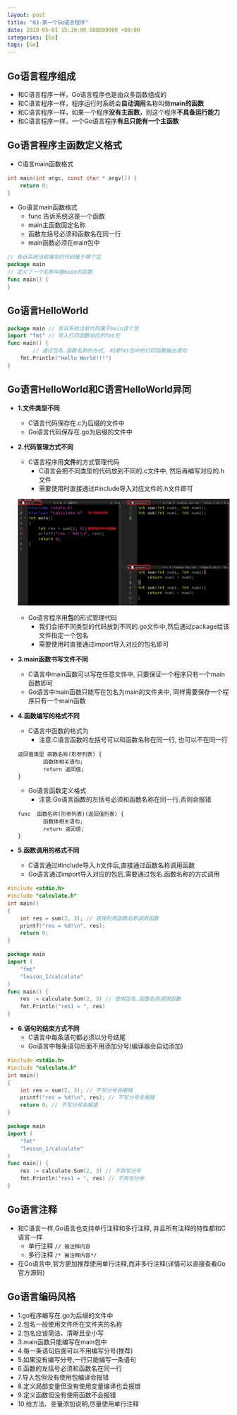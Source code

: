 ```yaml
---
layout: post
title: "03-第一个Go语言程序"
date: 2019-05-01 15:10:00.000000000 +09:00
categories: [Go]
tags: [Go]
---
```


## Go语言程序组成

- 和C语言程序一样，Go语言程序也是由众多函数组成的
- 和C语言程序一样，程序运行时系统会**自动调用**名称叫做**main的函数**
- 和C语言程序一样，如果一个程序**没有主函数**，则这个程序**不具备运行能力**
- 和C语言程序一样，一个Go语言程序**有且只能有一个主函数**

## Go语言程序主函数定义格式

- C语言main函数格式

```c
int main(int argc, const char * argv[]) {
    return 0;
}
```

+ Go语言main函数格式
  + func 告诉系统这是一个函数
  + main主函数固定名称
  + 函数左括号必须和函数名在同一行
  + main函数必须在main包中

```go
// 告诉系统当前编写的代码属于哪个包
package main
// 定义了一个名称叫做main的函数
func main() {
}
```

## Go语言HelloWorld

```go
package main // 告诉系统当前代码属于main这个包
import "fmt" // 导入打印函数对应的fmt包
func main() {
        // 通过包名.函数名称的方式, 利用fmt包中的打印函数输出语句
    fmt.Println("Hello World!!!")
}
```

## Go语言HelloWorld和C语言HelloWorld异同

- **1.文件类型不同**

  + C语言代码保存在.c为后缀的文件中
  + Go语言代码保存在.go为后缀的文件中

- **2.代码管理方式不同**

  + C语言程序用**文件**的方式管理代码
    + C语言会把不同类型的代码放到不同的.c文件中, 然后再编写对应的.h文件
    + 需要使用时直接通过#include导入对应文件的.h文件即可

  ![](/assets/images/2019Go/go-go03section-01.png)

  + Go语言程序用**包**的形式管理代码
    + 我们会把不同类型的代码放到不同的.go文件中,然后通过package给该文件指定一个包名
    + 需要使用时直接通过import导入对应的包名即可

- **3.main函数书写文件不同**

  + C语言中main函数可以写在任意文件中, 只要保证一个程序只有一个main函数即可
  + Go语言中main函数只能写在包名为main的文件夹中, 同样需要保存一个程序只有一个main函数

- **4.函数编写的格式不同**

  + C语言中函数的格式为
    + 注意:C语言函数的左括号可以和函数名称在同一行, 也可以不在同一行

  ```
  返回值类型 函数名称(形参列表) {
          函数体相关语句;
          return 返回值;
  }
  ```

  + Go语言函数定义格式
    + 注意:Go语言函数的左括号必须和函数名称在同一行,否则会报错

  ```
  func  函数名称(形参列表)(返回值列表) {
          函数体相关语句;
          return 返回值;
  }
  ```

- **5.函数调用的格式不同**

  + C语言通过#include导入.h文件后,直接通过函数名称调用函数
  + Go语言通过import导入对应的包后,需要通过包名.函数名称的方式调用

```c
#include <stdio.h>
#include "calculate.h"
int main()
{
    int res = sum(2, 3); // 直接利用函数名称调用函数
    printf("res = %d!\n", res);
    return 0;
}
```

```go
package main
import (
    "fmt"
    "lesson_1/calculate"
)
func main() {
    res := calculate.Sum(2, 3) // 使用包名.函数名称调用函数
    fmt.Println("res1 = ", res)
}
```

+ **6.语句的结束方式不同**
  + C语言中每条语句都必须以分号结尾
  + Go语言中每条语句后面不用添加分号(编译器会自动添加)

```c
#include <stdio.h>
#include "calculate.h"
int main()
{
    int res = sum(2, 3); // 不写分号会报错
    printf("res = %d!\n", res); // 不写分号会报错
    return 0; // 不写分号会报错
}
```

```go
package main
import (
    "fmt"
    "lesson_1/calculate"
)
func main() {
    res := calculate.Sum(2, 3) // 不用写分号
    fmt.Println("res1 = ", res) // 不用写分号
}
```

## Go语言注释

- 和C语言一样,Go语言也支持单行注释和多行注释, 并且所有注释的特性都和C语言一样
  - 单行注释 `// 被注释内容`
  - 多行注释 `/* 被注释内容*/`
- 在Go语言中,官方更加推荐使用单行注释,而非多行注释(详情可以直接查看Go官方源码)

## Go语言编码风格

- 1.go程序编写在.go为后缀的文件中
- 2.包名一般使用文件所在文件夹的名称
- 2.包名应该简洁、清晰且全小写
- 3.main函数只能编写在main包中
- 4.每一条语句后面可以不用编写分号(推荐)
- 5.如果没有编写分号,一行只能编写一条语句
- 6.函数的左括号必须和函数名在同一行
- 7.导入包但没有使用包编译会报错
- 8.定义局部变量但没有使用变量编译也会报错
- 9.定义函数但没有使用函数不会报错
- 10.给方法、变量添加说明,尽量使用单行注释